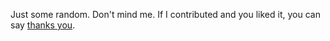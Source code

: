 Just some random. Don't mind me.
If I contributed and you liked it, you can say [thanks you](https://saythanks.io/to/Pingasmaster).

